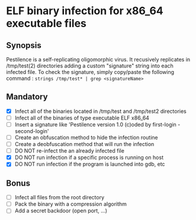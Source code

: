 # ELF binary infection for x86_64 executable files

## Synopsis
Pestilence is a self-replicating oligomorphic virus.
It recusively replicates in /tmp/test(2) directories adding a custom "signature" string into each infected file.
To check the signature, simply copy/paste the following command :
`strings /tmp/test* | grep <signatureName>`

## Mandatory
- [x] Infect all of the binaries located in /tmp/test and /tmp/test2 directories
- [ ] Infect all of the binaries of type executable ELF x86_64
- [ ] Insert a signature like 'Pestilence version 1.0 (c)oded by first-login - second-login'
- [ ] Create an obfuscation method to hide the infection routine
- [ ] Create a deobfuscation method that will run the infection
- [ ] DO NOT re-infect the an already infected file
- [x] DO NOT run infection if a specific process is running on host
- [x] DO NOT run infection if the program is launched into gdb, etc

## Bonus
- [ ] Infect all files from the root directory
- [ ] Pack the binary with a compression algorithm
- [ ] Add a secret backdoor (open port, ...)
